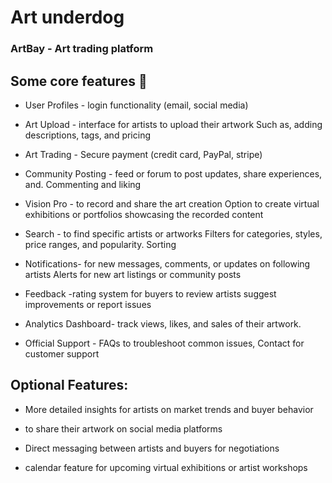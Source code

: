 # Art underdog
### ArtBay - Art trading platform

## Some core features 💭

- User Profiles - login functionality (email, social media)

- Art Upload - interface for artists to upload their artwork
Such as, adding descriptions, tags, and pricing

- Art Trading - Secure payment (credit card, PayPal, stripe)

- Community Posting - feed or forum to post updates, share experiences, and.
Commenting and liking

- Vision Pro - to record and share the art creation
Option to create virtual exhibitions or portfolios showcasing the recorded content

- Search - to find specific artists or artworks
Filters for categories, styles, price ranges, and popularity. Sorting

- Notifications- for new messages, comments, or updates on following artists
Alerts for new art listings or community posts

- Feedback -rating system for buyers to review artists
suggest improvements or report issues

- Analytics Dashboard-   track views, likes, and sales of their artwork.

- Official Support - FAQs to troubleshoot common issues, Contact for customer support

## Optional Features:

- More detailed insights for artists on market trends and buyer behavior

- to share their artwork on social media platforms

- Direct messaging between artists and buyers for negotiations

- calendar feature for upcoming virtual exhibitions or artist workshops
